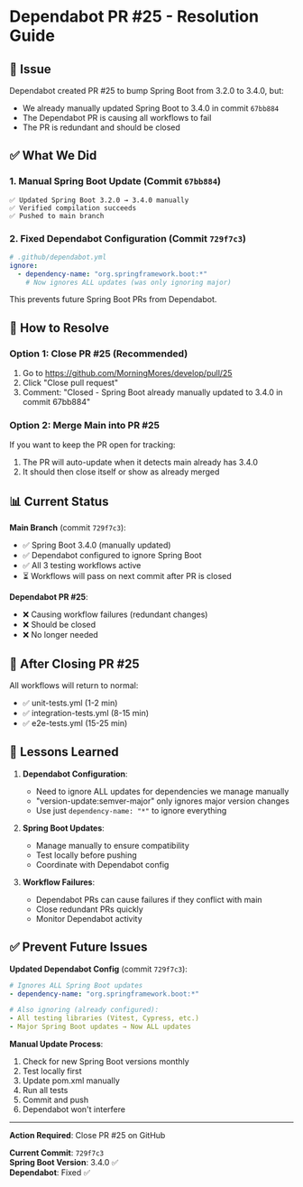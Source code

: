 # Dependabot PR #25 - Resolution Guide

## 🔴 Issue

Dependabot created PR #25 to bump Spring Boot from 3.2.0 to 3.4.0, but:
- We already manually updated Spring Boot to 3.4.0 in commit `67bb884`
- The Dependabot PR is causing all workflows to fail
- The PR is redundant and should be closed

## ✅ What We Did

### 1. Manual Spring Boot Update (Commit `67bb884`)
```
✅ Updated Spring Boot 3.2.0 → 3.4.0 manually
✅ Verified compilation succeeds
✅ Pushed to main branch
```

### 2. Fixed Dependabot Configuration (Commit `729f7c3`)
```yaml
# .github/dependabot.yml
ignore:
  - dependency-name: "org.springframework.boot:*"
    # Now ignores ALL updates (was only ignoring major)
```

This prevents future Spring Boot PRs from Dependabot.

## 🎯 How to Resolve

### Option 1: Close PR #25 (Recommended)
1. Go to https://github.com/MorningMores/develop/pull/25
2. Click "Close pull request"
3. Comment: "Closed - Spring Boot already manually updated to 3.4.0 in commit 67bb884"

### Option 2: Merge Main into PR #25
If you want to keep the PR open for tracking:
1. The PR will auto-update when it detects main already has 3.4.0
2. It should then close itself or show as already merged

## 📊 Current Status

**Main Branch** (commit `729f7c3`):
- ✅ Spring Boot 3.4.0 (manually updated)
- ✅ Dependabot configured to ignore Spring Boot
- ✅ All 3 testing workflows active
- ⏳ Workflows will pass on next commit after PR is closed

**Dependabot PR #25**:
- ❌ Causing workflow failures (redundant changes)
- ❌ Should be closed
- ❌ No longer needed

## 🚀 After Closing PR #25

All workflows will return to normal:
- ✅ unit-tests.yml (1-2 min)
- ✅ integration-tests.yml (8-15 min)
- ✅ e2e-tests.yml (15-25 min)

## 📝 Lessons Learned

1. **Dependabot Configuration**: 
   - Need to ignore ALL updates for dependencies we manage manually
   - "version-update:semver-major" only ignores major version changes
   - Use just `dependency-name: "*"` to ignore everything

2. **Spring Boot Updates**:
   - Manage manually to ensure compatibility
   - Test locally before pushing
   - Coordinate with Dependabot config

3. **Workflow Failures**:
   - Dependabot PRs can cause failures if they conflict with main
   - Close redundant PRs quickly
   - Monitor Dependabot activity

## ✅ Prevent Future Issues

**Updated Dependabot Config** (commit `729f7c3`):
```yaml
# Ignores ALL Spring Boot updates
- dependency-name: "org.springframework.boot:*"

# Also ignoring (already configured):
- All testing libraries (Vitest, Cypress, etc.)
- Major Spring Boot updates → Now ALL updates
```

**Manual Update Process**:
1. Check for new Spring Boot versions monthly
2. Test locally first
3. Update pom.xml manually
4. Run all tests
5. Commit and push
6. Dependabot won't interfere

---

**Action Required**: Close PR #25 on GitHub

**Current Commit**: `729f7c3`  
**Spring Boot Version**: 3.4.0 ✅  
**Dependabot**: Fixed ✅
